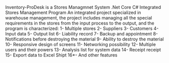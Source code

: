Inventory-ProDesk is a 
Stores Managmnet System .Net Core C# Integrated Stores Management Program An integrated project specialized in warehouse management, the project includes managing all the special requirements in the stores from the input process to the output, and the program is characterized: 1- Multiple stores 2- Suppliers 3- Customers 4- Input data 5- Output list 6- Liability record 7- Backup and appointment 8- Notifications before destroying the material 9- Ability to destroy the material 10- Responsive design of screens 11- Networking possibility 12- Multiple users and their powers 13- Analysis list for system data 14- Receipt receipt 15- Export data to Excel Shipt 16*- And other features



